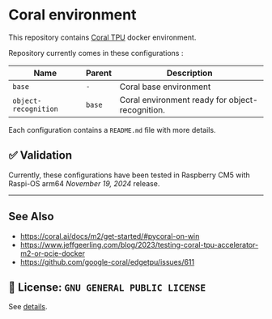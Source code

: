 # Coral environment

This repository contains [Coral TPU](https://coral.ai/products/) docker environment.

Repository currently comes in these configurations :

| Name                 | Parent | Description                                           |
|----------------------|--------|-------------------------------------------------------|
| `base`               | `-`    | Coral base environment                                |
| `object-recognition` | `base` | Coral environment ready for object-recognition.       |

Each configuration contains a `README.md` file with more details.

## ✅ Validation

Currently, these configurations have been tested in Raspberry CM5 with Raspi-OS arm64 *November 19, 2024* release.

___

## See Also

* https://coral.ai/docs/m2/get-started/#pycoral-on-win
* https://www.jeffgeerling.com/blog/2023/testing-coral-tpu-accelerator-m2-or-pcie-docker
* https://github.com/google-coral/edgetpu/issues/611

## 📜 License: `GNU GENERAL PUBLIC LICENSE`

See [details](LICENSE).
